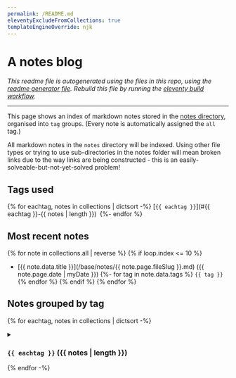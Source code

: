 ```yaml
---
permalink: /README.md
eleventyExcludeFromCollections: true
templateEngineOverride: njk
---
```

# A notes blog

_This readme file is autogenerated using the files in this repo, using the [readme generator file](/base/create-readme.md). Rebuild this file by running the [eleventy build workflow](learn/actions/workflows/eleventy-build.yaml)._

---

This page shows an index of markdown notes stored in the [notes directory](/base/notes/), organised into `tag` groups. (Every note is automatically assigned the `all` tag.)

All markdown notes in the `notes` directory will be indexed. Using other file types or trying to use sub-directories in the notes folder will mean broken links due to the way links are being constructed - this is an easily-solveable-but-not-yet-solved problem!

## Tags used

{% for eachtag, notes in collections | dictsort -%}
[`{{ eachtag }}`](#{{ eachtag }}-{{ notes | length }})&#8197;
{%- endfor %}

## Most recent notes

{% for note in collections.all | reverse %}
{% if loop.index <= 10 %}
- [{{ note.data.title }}](/base/notes/{{ note.page.fileSlug }}.md) ({{ note.page.date | myDate }})
  {%- for tag in note.data.tags %} `{{ tag }}`{% endfor %}
{% endif %}
{% endfor %}

## Notes grouped by tag

{% for eachtag, notes in collections | dictsort -%}
<details>
<summary>

### `{{ eachtag }}` ({{ notes | length }})</summary>
{% for note in notes | reverse -%}
- [{{ note.data.title }}](/base/notes/{{ note.page.fileSlug }}.md) ({{ note.page.date | myDate }})
  {%- for tag in note.data.tags %} `{{ tag }}`{% endfor %}
{% endfor -%}
---
</details>
{% endfor -%}
